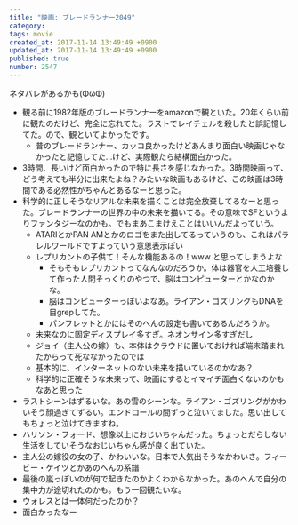 ```yaml
---
title: "映画: ブレードランナー2049"
category: 
tags: movie
created_at: 2017-11-14 13:49:49 +0900
updated_at: 2017-11-14 13:49:49 +0900
published: true
number: 2547
---
```


ネタバレがあるかも(ΦωΦ)

- 観る前に1982年版のブレードランナーをamazonで観といた。20年くらい前に観たのだけど、完全に忘れてた。ラストでレイチェルを殺したと誤記憶してた。ので、観といてよかったです。
    - 昔のブレードランナー、カッコ良かったけどあんまり面白い映画じゃなかったと記憶してた…けど、実際観たら結構面白かった。
- 3時間、長いけど面白かったので特に長さを感じなかった。3時間映画って、どう考えても半分に出来たよね？みたいな映画もあるけど、この映画は3時間である必然性がちゃんとあるなーと思った。
- 科学的に正しそうなリアルな未来を描くことは完全放棄してるなーと思った。ブレードランナーの世界の中の未来を描いてる。その意味でSFというよりファンタジーなのかも。でもまあこまけえことはいいんだよっていう。
    - ATARIとかPAN AMとかのロゴをまた出してるっていうのも、これはパラレルワールドですよっていう意思表示ぽい
    - レプリカントの子供て！そんな機能あるの！www と思ってしまうよな
        - そもそもレプリカントってなんなのだろうか。体は器官を人工培養して作った人間そっくりのやつで、脳はコンピューターとかなのかな。
        - 脳はコンピューターっぽいよなあ。ライアン・ゴズリングもDNAを目grepしてた。
        - パンフレットとかにはそのへんの設定も書いてあるんだろうか。
    - 未来なのに固定ディスプレイ多すぎ。ネオンサイン多すぎだし
    - ジョイ（主人公の嫁）も、本体はクラウドに置いておければ端末踏まれたからって死ななかったのでは
    - 基本的に、インターネットのない未来を描いているのかなあ？
    - 科学的に正確そうな未来って、映画にするとイマイチ面白くないのかもなあと思った
- ラストシーンはずるいな。あの雪のシーンな。ライアン・ゴズリングがかわいそう顔過ぎてずるい。エンドロールの間ずっと泣いてました。思い出してもちょっと泣けてきますね。
- ハリソン・フォード、想像以上におじいちゃんだった。ちょっとだらしない生活をしていそうなおじいちゃん感が良く出ていた。
- 主人公の嫁役の女の子、かわいいな。日本で人気出そうなかわいさ。フィービー・ケイツとかあのへんの系譜
- 最後の嵐っぽいのが何で起きたのかよくわからなかった。あのへんで自分の集中力が途切れたのかも。もう一回観たいな。
- ウォレスとは一体何だったのか？ 
- 面白かったなー
